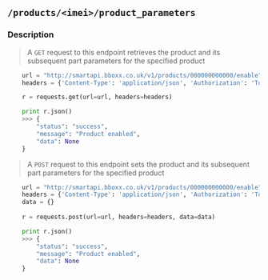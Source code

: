 ## `/products/<imei>/product_parameters`
### Description

> A `GET` request to this endpoint retrieves the product and its subsequent part parameters for the specified product

```python
    url = "http://smartapi.bboxx.co.uk/v1/products/000000000000/enable"
    headers = {'Content-Type': 'application/json', 'Authorization': 'Token token=' + A_VALID_TOKEN}

    r = requests.get(url=url, headers=headers)

    print r.json()
    >>> {
        "status": "success", 
        "message": "Product enabled", 
        "data": None
    }
```

>A `POST` request to this endpoint sets the product and its subsequent part parameters for the specified product

```python
    url = "http://smartapi.bboxx.co.uk/v1/products/000000000000/enable"
    headers = {'Content-Type': 'application/json', 'Authorization': 'Token token=' + A_VALID_TOKEN}
    data = {}
    
    r = requests.post(url=url, headers=headers, data=data)

    print r.json()
    >>> {
        "status": "success", 
        "message": "Product enabled", 
        "data": None
    }
```